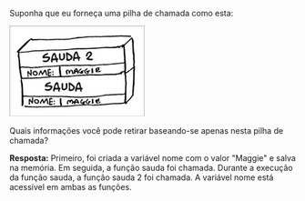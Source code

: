 Suponha que eu forneça uma pilha de chamada como esta:

![Pilha de chamada](/Capítulo_3/Call_Stack_Pilha_de_Chamada/Exercícios/imagens/pilha.jpg)

Quais informações você pode retirar baseando-se apenas nesta pilha de
chamada?

**Resposta:** Primeiro, foi criada a variável nome com o valor "Maggie" e salva na memória. Em seguida, a função sauda foi chamada. Durante a execução da função sauda, a função sauda 2 foi chamada. A variável nome está acessível em ambas as funções.